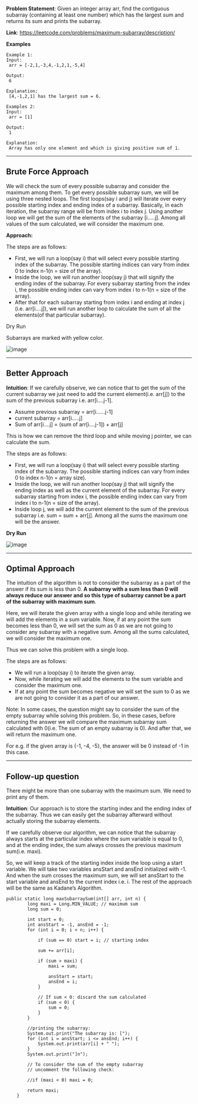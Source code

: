 **Problem Statement**: Given an integer array arr, find the contiguous subarray (containing at least one number) which
has the largest sum and returns its sum and prints the subarray.

**Link**: https://leetcode.com/problems/maximum-subarray/description/

**Examples**

```
Example 1:
Input:
 arr = [-2,1,-3,4,-1,2,1,-5,4] 

Output:
 6 

Explanation:
 [4,-1,2,1] has the largest sum = 6. 

Examples 2:
Input:
 arr = [1] 

Output:
 1 

Explanation:
 Array has only one element and which is giving positive sum of 1.
```

--------------------------------------------------------------------------------

## Brute Force Approach

We will check the sum of every possible subarray and consider the maximum among them. To get every possible subarray sum, we will be using three nested loops. The first loops(say i and j) will iterate over every possible starting index and ending index of a subarray. Basically, in each iteration, the subarray range will be from index i to index j. Using another loop we will get the sum of the elements of the subarray [i…..j]. Among all values of the sum calculated, we will consider the maximum one.

**Approach:**

The steps are as follows:

- First, we will run a loop(say i) that will select every possible starting index of the subarray. The possible starting indices can vary from index 0 to index n-1(n = size of the array).
- Inside the loop, we will run another loop(say j) that will signify the ending index of the subarray. For every subarray starting from the index i, the possible ending index can vary from index i to n-1(n = size of the array).
- After that for each subarray starting from index i and ending at index j (i.e. arr[i….j]), we will run another loop to calculate the sum of all the elements(of that particular subarray).

Dry Run

Subarrays are marked with yellow color.

![image](https://github.com/balotraprashant/a2z/assets/69639884/6dd8b39f-d510-4fd6-808d-38407b0833d5)

--------------------------------------------------------------------------------

## Better Approach

**Intuition**: If we carefully observe, we can notice that to get the sum of the current subarray we just need to add the current element(i.e. arr[j]) to the sum of the previous subarray i.e. arr[i….j-1].

- Assume previous subarray = arr[i……j-1]
- current subarray = arr[i…..j]
- Sum of arr[i….j] = (sum of arr[i….j-1]) + arr[j]

This is how we can remove the third loop and while moving j pointer, we can calculate the sum.

The steps are as follows:

- First, we will run a loop(say i) that will select every possible starting index of the subarray. The possible starting indices can vary from index 0 to index n-1(n = array size).
- Inside the loop, we will run another loop(say j) that will signify the ending index as well as the current element of the subarray. For every subarray starting from index i, the possible ending index can vary from index i to n-1(n = size of the array).
- Inside loop j, we will add the current element to the sum of the previous subarray i.e. sum = sum + arr[j]. Among all the sums the maximum one will be the answer.

**Dry Run**

![image](https://github.com/balotraprashant/a2z/assets/69639884/ddd69df5-d089-44b3-9477-bd197a6c0517)

--------------------------------------------------------------------------------

## Optimal Approach

The intuition of the algorithm is not to consider the subarray as a part of the answer if its sum is less than 0. **A subarray with a sum less than 0 will always reduce our answer and so this type of subarray cannot be a part of the subarray with maximum sum**.

Here, we will iterate the given array with a single loop and while iterating we will add the elements in a sum variable. Now, if at any point the sum becomes less than 0, we will set the sum as 0 as we are not going to consider any subarray with a negative sum. Among all the sums calculated, we will consider the maximum one.

Thus we can solve this problem with a single loop.

The steps are as follows:

- We will run a loop(say i) to iterate the given array.
- Now, while iterating we will add the elements to the sum variable and consider the maximum one.
- If at any point the sum becomes negative we will set the sum to 0 as we are not going to consider it as a part of our answer.

Note: In some cases, the question might say to consider the sum of the empty subarray while solving this problem. So, in these cases, before returning the answer we will compare the maximum subarray sum calculated with 0(i.e. The sum of an empty subarray is 0). And after that, we will return the maximum one.

For e.g. if the given array is {-1, -4, -5}, the answer will be 0 instead of -1 in this case.

--------------------------------------------------------------------------------

## Follow-up question

There might be more than one subarray with the maximum sum. We need to print any of them.

**Intuition**: Our approach is to store the starting index and the ending index of the subarray. Thus we can easily get the subarray afterward without actually storing the subarray elements.

If we carefully observe our algorithm, we can notice that the subarray always starts at the particular index where the sum variable is equal to 0, and at the ending index, the sum always crosses the previous maximum sum(i.e. maxi).

So, we will keep a track of the starting index inside the loop using a start variable.
We will take two variables ansStart and ansEnd initialized with -1. And when the sum crosses the maximum sum, we will set ansStart to the start variable and ansEnd to the current index i.e. i.
The rest of the approach will be the same as Kadane’s Algorithm.

```
public static long maxSubarraySum(int[] arr, int n) {
        long maxi = Long.MIN_VALUE; // maximum sum
        long sum = 0;

        int start = 0;
        int ansStart = -1, ansEnd = -1;
        for (int i = 0; i < n; i++) {

            if (sum == 0) start = i; // starting index

            sum += arr[i];

            if (sum > maxi) {
                maxi = sum;

                ansStart = start;
                ansEnd = i;
            }

            // If sum < 0: discard the sum calculated
            if (sum < 0) {
                sum = 0;
            }
        }

        //printing the subarray:
        System.out.print("The subarray is: [");
        for (int i = ansStart; i <= ansEnd; i++) {
            System.out.print(arr[i] + " ");
        }
        System.out.print("]n");

        // To consider the sum of the empty subarray
        // uncomment the following check:

        //if (maxi < 0) maxi = 0;

        return maxi;
    }
```
